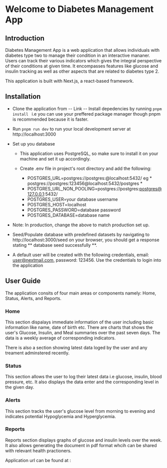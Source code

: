 # Welcome to Diabetes Management App

## Introduction

Diabetes Management App is a web application that allows individuals with diabetes type two to manage their condition in an interactive mananer. Users can track their various indicators which gives the integral perspective of their conditions at given time. It encompasses features like glucose and insulin tracking as well as other aspects that are related to diabetes type 2.

This application is built with Next.js, a react-based framework.

## Installation

- Clone the application from -- Link --
  Install depedencies by running `pnpm install ` i.e you can use your preffered package manager though pnpm is recommended because it is faster.

- Run `pnpm run dev` to run your local development server at http://localhost:3000

- Set up you database

  - This application uses PostgreSQL, so make sure to install it on your machine and set it up accordingly.
  - Create .env file in project's root directory and add the following:

    - POSTGRES_URL=postgres://postgres:<your db passowrd>@localhost:5432/<your database username> eg \* postgres://postgres:123456@localhost:5432/postgres \*
    - POSTGRES_URL_NON_POOLING=postgres://postgres:postgres@127.0.0.1:5432/<your database username>
    - POSTGRES_USER=your database username
    - POSTGRES_HOST=localhost
    - POSTGRES_PASSWORD=database password
    - POSTGRES_DATABASE=database name

- Note: In production, change the above to match production set up.
- Seed/Populate database with predefined datasets by navigating to http://localhost:3000/seed on your browser, you should get a response stating ** database seed successfully **.

- A default user will be created with the following credentials, email: user@nextmail.com, password: 123456. Use the credentials to login into the application

## User Guide

The application consits of four main areas or components namely: Home, Status, Alerts, and Reports.

### Home

This section dispalays immediate information of the user including basic information like name, date of birth etc. There are charts that shows the user's Glucose, Insulin, and Meal summaries over the past seven days. The data is a weekly average of corresponding indicators.

There is also a section showing latest data loged by the user and any treament adminstered recently.

### Status

This section allows the user to log their latest data i.e glucose, insulin, blood pressure, etc. It also displays the data enter and the corresponding level in the given day.

### Alerts

This section tracks the user's glucose level from morning to evening and indicates potential Hypoglycemia and Hyperglycemia.

### Reports

Reports section displays graphs of glucose and insulin levels over the week. It also allows generating the document in pdf format whcih can be shared with relevant health practioners.

Application url can be found at :
